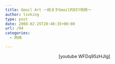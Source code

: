 ```yaml
---
title: Gmail Art 一段关于Gmail的DIY视频～
author: lsvking
type: post
date: 2008-02-25T20:40:35+00:00
url: /94
categories:
  - 网络

---
```

<p align="center">
  [youtube WFDq95zHJIg]
</p>